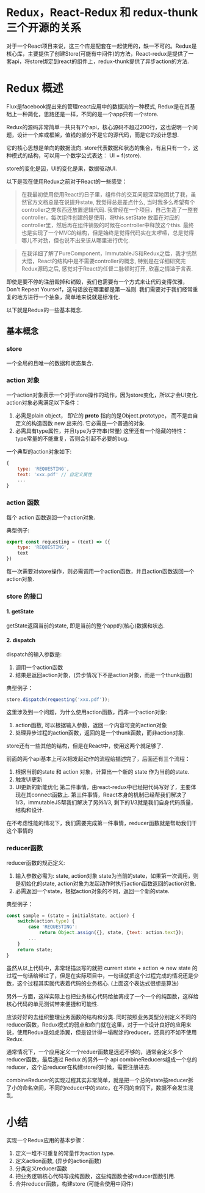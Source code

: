 # Redux，React-Redux 和 redux-thunk 三个开源的关系
对于一个React项目来说，这三个库是配套在一起使用的，缺一不可的。Redux是核心库，主要提供了创建Store(可能有中间件)的方法，React-redux是提供了一套api，将store绑定到react的组件上，redux-thunk提供了异步action的方法.


# Redux 概述

Flux是facebook提出来的管理react应用中的数据流的一种模式, Redux是在其基础上一种简化，思路还是一样，不同的是一个app只有一个store.

Redux的源码非常简单一共只有7个api，核心源码不超过200行，这也说明一个问题，设计一个库或框架，值钱的部分不是它的源代码，而是它的设计思想.

它的核心思想是单向的数据流向. store代表数据和状态的集合，有且只有一个，这种模式的结构，可以用一个数学公式表达： UI = f(store).

store的变化是因，UI的变化是果，数据驱动UI.

以下是我在使用Redux之前对于React的一些感受：
> 在我最初使用使用React的日子里，组件件的交互问题深深地困扰了我，虽然官方文档总是在说提升state, 我觉得总是差点什么, 当时我多么希望有个controller之类东西还放置逻辑代码. 我曾经在一个项目，自己生造了一整套controller，每次组件创建的是使用，将this.setState 放置在对应的controller里，然后再在组件销毁的时候在controller中释放这个this. 最终也是实现了一个MVC的结构，但是始终是觉得代码实在太啰嗦，总是觉得哪儿不对劲，但也说不出来该从哪里进行优化.

> 在我详细了解了PureComponent，ImmutableJS和Redux之后，我才恍然大悟，React的结构中是不需要controller的概念, 特别是在详细研究完Redux源码之后, 感觉对于React的任督二脉顿时打开, 欣喜之情溢于言表.

即使是要不停的注册毁掉和销毁，我们也需要有一个方式来让代码变得优雅，Don't Repeat Yourself，这句话放在哪里都是第一准则. 我们需要对于我们经常重复的地方进行一个抽象，简单地来说就是标准化.

以下就是Redux的一些基本概念.

## 基本概念
### store
一个全局的且唯一的数据和状态集合.

### action 对象
一个action对象表示一个对于store操作的动作，因为store变化，所以才会UI变化.
action对象必需满足以下条件：
1. 必需是plain object，
即它的 __proto__ 指向的是Object.prototype， 而不是由自定义的构造函数 new 出来的. 它必需是一个普通的对象.
2. 必需具有type属性，并且type为字符串(常量)
这里还有一个隐藏的特性：type常量的不能重复，否则会引起不必要的bug.

一个典型的action对象如下:
```js
{
    type: 'REQUESTING',
    text: 'xxx.pdf' // 自定义属性
    ...
}
```

### action 函数
每个 action 函数返回一个action对象.

典型例子:
```js
export const requesting = (text) => ({
    type: 'REQUESTING',
    text
})

```
每一次需要对store操作，则必需调用一个action函数，并且action函数返回一个action对象.

### store 的接口
#### 1. getState
getState返回当前的state, 即是当前的整个app的(核心)数据和状态.

#### 2. dispatch
dispatch的输入参数是:
1. 调用一个action函数
2. 结果是返回action对象，(异步情况下不是action对象，而是一个thunk函数)

典型例子：
```js
store.dispatch(requesting('xxx.pdf'));
```
这里涉及到一个问题，为什么使用action函数，而非一个action对象:
1. action函数, 可以根据输入参数，返回一个内容可变的action对象
2. 处理异步过程的action函数，返回的是一个thunk函数，而非action对象.

store还有一些其他的结构，但是在React中，使用这两个就足够了.


前面的两个api基本上可以把发起动作的流程给描述完了，后面还有三个流程：
1. 根据当前的state 和 action 对象，计算出一个新的 state 作为当前的state.
2. 触发UI更新
3. UI更新的新能优化
第二件事情，由react-redux中已经把代码写好了，主要体现在其connect函数上.
第三件事情，React本身的机制已经帮我们解决了1/3，immutableJS帮我们解决了另外1/3, 剩下的1/3就是我们自身代码质量，结构和设计.

在不考虑性能的情况下，我们需要完成第一件事情，reducer函数就是帮助我们干这个事情的

### reducer函数
reducer函数的规范定义:
1. 输入参数必需为: state, action对象
state为当前的state，如果第一次调用，则是初始化的state, action对象为发起动作时执行action函数返回的action对象.
2. 必需返回一个state，根据action对象的不同，返回一个新的state.

典型例子：
```js
const sample = (state = initialState, action) {
    switch(action.type) {
        case 'REQUESTING':
            return Object.assign({}, state, {text: action.text});
        ...
    }
    return state;
}
```

虽然从以上代码中，非常轻描淡写的就把 current state + action => new state 的过程一句话给带过了，但是在实际项目中，一句话就把这个过程完成的情况还是少数，这个过程其实就代表着代码的业务核心. (上面这个表达式很想是算法)

另外一方面，这样实际上也把业务核心代码给抽离成了一个一个的纯函数，这样给核心代码的单元测试带来便捷和可能性.

应该好好的去组织整理业务函数的结构和分类. 同时按照业务类型分别定义不同的reducer函数，Redux模式的弱点和命门就在这里，对于一个设计良好的应用来说，使用Redux是如虎添翼，但是设计得一塌糊涂的reducer，还真的不如不使用Redux.

通常情况下，一个应用定义一个reduer函数是远远不够的，通常会定义多个reducer函数，最后通过 Redux 的另外一个 api combineReducers组成一个总的reducer，这个总reducer在构建store的时候，需要注册进去.

combineReducer的实现过程其实非常简单，就是把一个总的state按reducer拆了小的命名空间，不同的reducer中的state，在不同的空间下，数据不会发生混乱.

# 小结
实现一个Redux应用的基本步骤：
1. 定义一堆不可重复的常量作为action.type.
2. 定义action函数, (异步的action函数)
3. 分类定义reducer函数
4. 把业务逻辑核心代码写成纯函数，这些纯函数会被reducer函数引用.
5. 合并reducer函数，构建store (可能会使用中间件)
